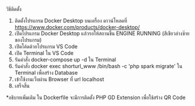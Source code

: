 วิธีติดตั้ง

1. ติดตั้งโปรแกรม Docker Desktop บนเครื่อง ดาวน์โหลดที่ https://www.docker.com/products/docker-desktop/
2. เปิดโปรแกรม Docker Desktop แล้วรอให้สถานขึ้น ENGINE RUNNING (สีเขียวล่างซ๊ายของโปรแกรม)
3. เปิดโค้ดด้วยโปรแกรม VS Code
4. เปิด Terminal ใน VS Code
5. รันคำสั่ง docker-compose up -d ใน Terminal
6. รันคำสั่ง docker exec shorturl_www /bin/bash -c 'php spark migrate' ใน Terminal เพื่อสร้าง Database 
7. เข้าใช้งานเว็บผ่าน Browser ที่ url localhost
8. เสร็จสิ้น

*อธิบายเพิ่มเติม ใน Dockerfile จะมีการติดตั้ง PHP GD Extension เพื่อใช้สร้าง QR Code
